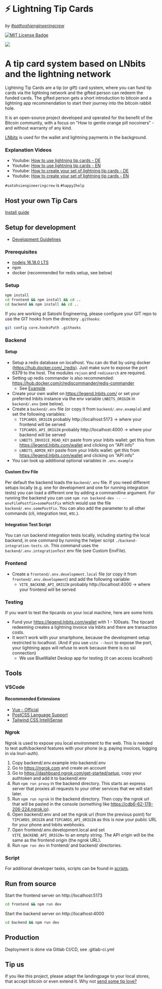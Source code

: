 # ⚡️ Lightning Tip Cards
_by [#sathoshiengineeringcrew](https://satoshiengineering.com/)_

[![MIT License Badge](docs/img/license-badge.svg)](LICENSE)

![](docs/img/TipCardsHeader.png)

# A tip card system based on LNbits and the lightning network

Lightning Tip Cards are a tip (or gift) card system, where you can fund tip cards via the lightning network
and the gifted person can redeem the funded cards. The gifted person gets a short introduction to bitcoin and a lightning
app recommendation to start their journey into the bitcoin rabbit hole.

It is an open-source project developed and operated for the benefit of the Bitcoin community,
with a focus on "How to gentle orange pill nocoiners" - and without warranty of any kind.

[LNbits](https://github.com/lnbits/lnbits) is used for the wallet and lightning payments in the background.

### Explanation Videos
- Youtube: [How to use lightning tip cards - DE](https://youtu.be/26dj0580HYc)
- Youtube: [How to use lightning tip cards - EN](https://youtu.be/bFeEPbupdx8)
- Youtube: [How to create your set of lightning tip cards - DE](https://youtu.be/Oq__BT6oVoM)
- Youtube: [How to create your set of lightning tip cards - EN](https://youtu.be/R6p7fUKu4MY)

`#satohsiengineeringcrew` is `#happy2help`


## Host your own Tip Cars

[Install guide](docs/setup.md)


## Setup for development

- [Development Guidelines](docs/guidelines.md)

### Prerequisites
- [nodejs 16.18.0 LTS](https://nodejs.org/en/)
- npm
- docker (recommended for redis setup, see below)

### Setup

```bash
npm install
cd frontend && npm install && cd ..
cd backend && npm install && cd ..
```

If you are working at Satoshi Engineering, please configure your GIT repo to use the GIT hooks from  the directory `.githooks`:
```bash
git config core.hooksPath .githooks
```

### Backend

#### Setup

* Setup a redis database on localhost. You can do that by using docker (https://hub.docker.com/_/redis). Just make sure to expose the port 6379 to the host. The modules `rejson` and `redisearch` are required.
* Setting up redis commander is also recommended: https://hub.docker.com/r/rediscommander/redis-commander
  * See [Example](docs/examples/redis) 
* Create your own wallet on https://legend.lnbits.com/ or set your preferred lnbits instance via the env variable `LNBITS_ORIGIN` in `backend/.env` (see below).
* Create a `backend/.env` file (or copy it from `backend/.env.example`) and set the following variables:
  - `TIPCARDS_ORIGIN` probably http://localhost:5173 -> where your frontend will be served
  - `TIPCARDS_API_ORIGIN` probably http://localhost:4000 -> where your backend will be served
  - `LNBITS_INVOICE_READ_KEY` paste from your lnbits wallet: get this from https://legend.lnbits.com/wallet and clicking on "API info"
  - `LNBITS_ADMIN_KEY` paste from your lnbits wallet: get this from https://legend.lnbits.com/wallet and clicking on "API info"
* You can look up additional optional variables in `.env.example`

#### Custom Env File

Per default the backend loads the `backend/.env` file. If you need different setups locally (e.g. one for development and one for running integration tests) you can load a different one by adding a commandline argument. For running the backend you can use `npm run backend-dev -- --envFilePostfix=somePostFix` which would use the file `backend/.env.somePostFix`. You can also add the parameter to all other commands (cli, integration test, etc.).

#### Integration Test Script

You can run backend integration tests locally, including starting the local backend, in one command by running the helper script `./backend-integration-tests.sh`. This command uses the `backend/.env.integrationTest` env file (see Custom EnvFile).

### Frontend

* Create a `frontend/.env.development.local` file  (or copy it from `frontend/.env.development`)  and add the following variable:
  - `VITE_BACKEND_API_ORIGIN` probably http://localhost:4000 -> where your frontend will be served

### Testing

If you want to test the tipcards on your local machine, here are some hints
- Fund your https://legend.lnbits.com/wallet with 1 - 100sats. The tipcard redeeming creates a lightning invoice 
via lnbits and there are transaction costs.
- It won't work with your smartphone, because the development setup restricted to localhost. (And if you use `vite --host` to expose the port,
your lightning apps will refuse to work because there is no ssl connection)
  - We use BlueWallet Deskop app for testing (it can access localhost) 


## Tools

### VSCode

#### Recommended Extensions

* [Vue - Official](https://marketplace.visualstudio.com/items?itemName=vue.volar)
* [PostCSS Language Support](https://marketplace.visualstudio.com/items?itemName=csstools.postcss)
* [Tailwind CSS IntelliSense](https://marketplace.visualstudio.com/items?itemName=bradlc.vscode-tailwindcss)

### Ngrok

Ngrok is used to expose you local environment to the web. This is needed to test auth/backend features with your phone (e.g. paying invoices, logging in via lnurl-auth).

1. Copy backend/.env.example into backend/.env
2. Go to https://ngrok.com and create an account
3. Go to https://dashboard.ngrok.com/get-started/setup, copy your authtoken and add it to backend/.env
4. Run `npm run proxy` in the backend directory. This starts an express server that proxies all requests to your other services that we will start later.
5. Run `npm run ngrok` in the backend directory. Then copy the ngrok url that will be pasted in the console (something like https://cdb6-62-178-206-224.ngrok.io).
6. Open backend/.env and set the ngrok url (from the previous point) for `TIPCARDS_ORIGIN` and `TIPCARDS_API_ORIGIN` as this is now your public URL for your phone and lnbits webhooks.
7. Open frontend/.env.development.local and set `VITE_BACKEND_API_ORIGIN=` to an empty string. The API origin will be the same as the frontend origin (the ngrok URL).
8. Run `npm run dev` in frontend/ and backend/ directories.

### Script

For additional developer tasks, scripts can be found in [scripts](scripts/README.md).

## Run from source

Start the frontend server on http://localhost:5173
```bash
cd frontend && npm run dev
```

Start the backend server on http://localhost:4000
```bash
cd backend && npm run dev
```


## Production

Deployment is done via Gitlab CI/CD, see .gitlab-ci.yml


## Tip us

If you like this project, please adapt the landingpage to your local stores, that
accept bitcoin or even extend it. Why not [send some tip love?](https://satoshiengineering.com/tipjar/)
